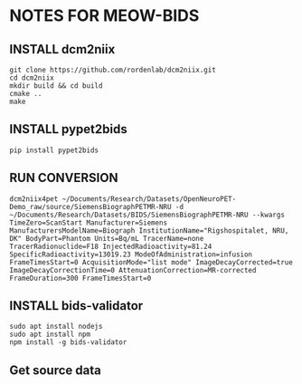 
# NOTES FOR MEOW-BIDS

## INSTALL dcm2niix
    git clone https://github.com/rordenlab/dcm2niix.git
    cd dcm2niix
    mkdir build && cd build
    cmake ..
    make

## INSTALL pypet2bids

    pip install pypet2bids

## RUN CONVERSION

    dcm2niix4pet ~/Documents/Research/Datasets/OpenNeuroPET-Demo_raw/source/SiemensBiographPETMR-NRU -d ~/Documents/Research/Datasets/BIDS/SiemensBiographPETMR-NRU --kwargs TimeZero=ScanStart Manufacturer=Siemens ManufacturersModelName=Biograph InstitutionName="Rigshospitalet, NRU, DK" BodyPart=Phantom Units=Bq/mL TracerName=none TracerRadionuclide=F18 InjectedRadioactivity=81.24 SpecificRadioactivity=13019.23 ModeOfAdministration=infusion FrameTimesStart=0 AcquisitionMode="list mode" ImageDecayCorrected=true ImageDecayCorrectionTime=0 AttenuationCorrection=MR-corrected FrameDuration=300 FrameTimesStart=0

## INSTALL bids-validator

    sudo apt install nodejs
    sudo apt install npm
    npm install -g bids-validator

## Get source data
